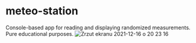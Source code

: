 # meteo-station

Console-based app for reading and displaying randomized measurements.
Pure educational purposes.
![Zrzut ekranu 2021-12-16 o 20 23 16](https://user-images.githubusercontent.com/60160976/146435326-0822e986-4a21-4ff0-ba85-5777249d64c6.png)
